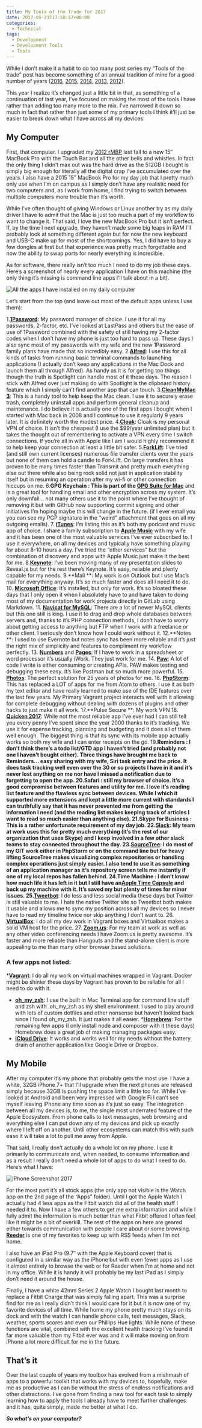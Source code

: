 ```yaml
---
title: My Tools of the Trade for 2017
date: 2017-05-23T17:58:57+00:00
categories:
  - Technical
tags:
  - Development
  - Development Tools
  - Tools
---
```


While I don’t make it a habit to do too many post series my “Tools of the trade” post has become something of an annual tradition of mine for a good number of years ([2016][1], [2015][2], [2014][3], [2013][4], [2012][5](.

This year I realize it’s changed just a little bit in that, as something of a continuation of last year, I’ve focused on making the most of the tools I have rather than adding too many more to the mix. I’ve narrowed it down so much in fact that rather than just some of my primary tools I think it’ll just be easier to break down what I have across all my devices:

## My Computer

First, that computer. I upgraded my [2012 rMBP][6] last fall to a new 15″ MacBook Pro with the Touch Bar and all the other bells and whistles. In fact the only thing I didn’t max out was the hard drive as the 512GB I bought is simply big enough for literally all the digital crap I’ve accumulated over the years. I also have a 2015 15″ MacBook Pro for my day job that I pretty much only use when I’m on campus as I simply don’t have any realistic need for two computers and, as I work from home, I find trying to switch between multiple computers more trouble than it’s worth.

While I’ve often thought of giving Windows or Linux another try as my daily driver I have to admit that the Mac is just too much a part of my workflow to want to change it. That said, I love the new MacBook Pro but it isn’t perfect. If, by the time I next upgrade, they haven’t made some big leaps in RAM I’ll probably look at something different again but for now the new keyboard and USB-C make up for most of the shortcomings. Yes, I did have to buy a few dongles at first but that experience was pretty much forgettable and now the ability to swap ports for nearly everything is incredible.

As for software, there really isn’t too much I need to do my job these days. Here’s a screenshot of nearly every application I have on this machine (the only thing it’s missing is command line apps I’ll talk about in a bit).

![All the apps I have installed on my daily computer](/images/2020/07/2017-desktop-software.jpg "All the apps I have installed on my daily computer")

Let’s start from the top (and leave out most of the default apps unless I use them):

1.**[1Password](https://1password.com)**: My password manager of choice. I use it for all my passwords, 2-factor, etc. I’ve looked at LastPass and others but the ease of use of 1Password combined with the safety of still having my 2-factor codes when I don’t have my phone is just too hard to pass up. These days I also sync most of my passwords with my wife and the new 1Password family plans have made that so incredibly easy.
2.**[Alfred](https://www.alfredapp.com)**: I use this for all kinds of tasks from running basic terminal commands to launching applications (I actually don’t keep any applications in the Mac Dock and launch them all through Alfred). As handy as it is for getting too things though the truth is Spotlight can handle most of it these days. The reason I stick with Alfred over just making do with Spotlight is the clipboard history feature which I simply can’t find another app that can touch.
3.**[CleanMyMac 3](https://macpaw.com/cleanmymac)**: This is a handy tool to help keep the Mac clean. I use it to securely erase trash, completely uninstall apps and perform general cleanup and maintenance. I do believe it is actually one of the first apps I bought when I started with Mac back in 2008 and I continue to use it regularly 9 years later. It is definitely worth the modest price.
4.**[Cloak](https://www.getcloak.com)**: Cloak is my personal VPN of choice. It isn’t the cheapest (I use the $99/year unlimited plan) but it takes the thought out of remembering to activate a VPN every time I switch connections. If you’re all in with Apple like I am I would highly recommend it to help keep your connection at least a little bit safer.
5.**[ForkLift](http://binarynights.com/forklift/)**: I’ve tried (and still own current licenses) numerous file transfer clients over the years but none of them can hold a candle to ForkLift. On large transfers it has proven to be many times faster than Transmit and pretty much everything else out there while also being rock solid not just in application stability itself but in resuming an operation after my wi-fi or other connection hiccups on me.
6.**GPG Keychain **: This is part of the** [GPG Suite for Mac](https://gpgtools.org)** and is a great tool for handling email and other encryption across my system. It’s only downfall… not many others use it to the point where I’ve thought of removing it but with GitHub now supporting commit signing and other initiatives I’m hoping maybe this will change in the future. (if I ever email you you can see my PGP signature in the “weird” attachment that goes on all my outgoing emails).
7. [**iTunes**](https://www.apple.com/itunes/): I’m listing this as it’s both my podcast and music app of choice. I share a family subscription to [**Apple Music**](https://www.apple.com/music/) with my wife and it has been one of the most valuable services I’ve ever subscribed to. I use it everywhere, on all my devices and typically have something playing for about 8-10 hours a day. I’ve tried the “other services” but the combination of discovery and apps with Apple Music just make it the best for me.
8.**[Keynote](https://www.apple.com/keynote/)**: I’ve been moving many of my presentation slides to Reveal.js but for the rest there’s Keynote. It’s easy, reliable and plenty capable for my needs.
9.**Mail **: My work is on Outlook but I use Mac’s mail for everything anyway. It’s so much faster and does all I need it to do.
10. [**Microsoft Office**](https://www.office.com): It’s installed, but only for work. It’s so bloated these days that I only open it when I absolutely have to and have taken to doing most of my documentation for work projects directly in GitLab using Markdown.
11. [**Navicat for MySQL**](https://navicat.com/products/navicat-for-mysql): There are a lot of newer MySQL clients but this one still is king. I use it to drag and drop whole databases between servers and, thanks to it’s PHP connection methods, I don’t have to worry about getting access to anything but FTP when I work with a freelance or other client. I seriously don’t know how I could work without it.
12.**Notes **: I used to use Evernote but notes sync has been more reliable and it’s just the right mix of simplicity and features to compliment my workflow perfectly.
13. [**Numbers**](https://www.apple.com/numbers/) and **[Pages](https://www.apple.com/pages/)**: If I have to work in a spreadsheet or word processor it’s usually iWork. They just work for me.
14. [**Paw**](https://paw.cloud): A lot of code I write is either consuming or creating APIs. PAW makes testing and debugging these easy. It’s like Postman but so much more powerful.
15. [**Photos**](https://www.apple.com/macos/photos/): The perfect solution for 25 years of photos for me.
16. [**PhpStorm**](https://www.jetbrains.com/phpstorm/): This has replaced a LOT of apps for me from Atom to others. I use it as both my text editor and have really learned to make use of the IDE features over the last few years. My Primary Vagrant project interacts well with it allowing for complete debugging without dealing with dozens of plugins and other hacks to just make it all work.
17.**Pulse Secure **: My work VPN
18. [**Quicken 2017**](https://www.quicken.com/qkn17): While not the most reliable app I’ve ever had I can still tell you every penny I’ve spent since the year 2000 thanks to it’s tracking. We use it for expense tracking, planning and budgeting and it does all of them well enough. The biggest thing is that its sync with its mobile app actually works so both my wife and I can enter receipts on the go.
19.**Reminders **: I don’t think there’s a todo list/GTD app I haven’t tried (and probably not one I haven’t bought either). Three things have brought me back to Reminders… easy sharing with my wife, Siri task entry and the price. It does task tracking well even over the 30 or so projects I have in it and it’s never lost anything on me nor have I missed a notification due to forgetting to open the app.
20.**Safari **: still my browser of choice. It’s a good compromise between features and utility for me. I love it’s reading list feature and the flawless sync between devices. While I which it supported more extensions and kept a little more current with standards I can truthfully say that it has never prevented me from getting the information I need (and the reading list makes keeping track of articles I want to read so much easier than anything else).
21.**Skype for Business **: This is a rather unfortunate requirement of my day job.
22.**[Slack](https://slack.com)**: My team at work uses this for pretty much everything (it’s the rest of our organization that uses Skype) and I keep involved in a few other slack teams to stay connected throughout the day.
23.**[SourceTree](https://www.sourcetreeapp.com)**: I do most of my GIT work either in PhpStorm or on the command line but for heavy lifting SourceTree makes visualizing complex repositories or handling complex operations just simply easier. I also tend to use it as something of an application manager as it’s repository screen tells me instantly if one of my local repos has fallen behind.
24.**Time Machine **: I don’t know how much life it has left in it but I still have an**[Apple Time Capsule](https://www.apple.com/airport-time-capsule/)** and back up my machine with it. It’s saved my but plenty of times for minor issues.
25.**[Tweetbot](https://www.tapbots.com/tweetbot/mac/)**: I do less and less social media these days but Twitter is still valuable to me. I hate the native Twitter site so Tweetbot both makes it usable and allows me to sync my position across all my devices so I never have to read my timeline twice nor skip anything I don’t want to.
26. [**VirtualBox**](https://www.virtualbox.org): I do all my dev work in Vagrant boxes and Virtualbox makes a solid VM host for the price.
27. [**Zoom.us**](https://zoom.us): For my team at work as well as any other video conferencing needs I have Zoom.us is pretty awesome. It’s faster and more reliable than Hangouts and the stand-alone client is more appealing to me than many other browser based solutions.

### A few apps not listed:

***[Vagrant](https://www.vagrantup.com)**: I do all my work on virtual machines wrapped in Vagrant. Docker might be shinier these days by Vagrant has proven to be reliable for all I need to do with it.
* [**oh_my_zsh**](http://ohmyz.sh): I use the built in Mac Terminal app for command line stuff and zsh with .oh_my_zsh as my shell environment. I used to play around with lots of custom dotfiles and other nonsense but haven’t looked back since I found oh_my_zsh. It just makes it all easier.
***[Homebrew](https://brew.sh)**: For the remaining few apps (I only install node and composer with it these days) Homebrew does a great job of making managing packages easy.
* [**iCloud Drive**](https://www.icloud.com): It works and works well for my needs without the battery drain of another application like Google Drive or Dropbox.

## My Mobile

After my computer it’s my phone that probably gets the most use. I have a white, 32GB iPhone 7+ that I’ll upgrade when the next phones are released simply because 32GB is pushing the space limit a little too far. While I’ve looked at Android and been very impressed with Google Fi I can’t see myself leaving iPhone any time soon as it’s just so easy. The integration between all my devices is, to me, the single most underrated feature of the Apple Ecosystem. From phone calls to text messages, web browsing and everything else I can put down any of my devices and pick up exactly where I left off on another. Until other ecosystems can match this with such ease it will take a lot to pull me away from Apple.

That said, I really don’t actually do a whole lot on my phone. I use it primarily to communicate and, when needed, to consume information and as a result I really don’t need a whole lot of apps to do what I need to do. Here’s what I have:

![iPhone Screenshot 2017](/images/2020/07/iphone-screenshot-2017.jpg)

For the most part it’s all stock apps (the only app not visible is the Watch app on the 2nd page of the “Apps” folder). Until I got the Apple Watch I actually had 4 less apps as the Fitbit watch did all of the health stuff I needed it to. Now I have a few others to get me extra information and while I fully admit the information is much better than what Fitbit offered I often feel like it might be a bit of overkill. The rest of the apps on here are geared either towards communication with people I care about or some browsing. **[Reeder][7]** is one of my favorites to keep up with RSS feeds when I’m not home.

I also have an iPad Pro (9.7″ with the Apple Keyboard cover) that is configured in a similar way as the iPhone but with even fewer apps as I use it almost entirely to browse the web or for Reeder when I’m at home and not in my office. While it is handy it will probably be my last iPad as I simply don’t need it around the house.

Finally, I have a white 42mm Series 2 Apple Watch I bought last month to replace a Fitbit Charge that was simply falling apart. This was a surprise find for me as I really didn’t think I would care for it but it is now one of my favorite devices of all time. While home my phone pretty much stays on its dock and with the watch I can handle phone calls, text messages, Slack, weather, sports scores and even our Phillips Hue lights. While none of these functions are vital, combined with the excellent health tracking I’ve found it far more valuable than my Fitbit ever was and it will make moving on from iPhone a lot more difficult for me in the future.

## That’s it

Over the last couple of years my toolbox has evolved from a mishmash of apps to a powerful toolkit that works with my devices to, hopefully, make me as productive as I can be without the stress of endless notifications and other distractions.  I’ve gone from finding a new tool for each task to simply learning how to apply the tools I already have to meet further challenges and it has, quite simply, made me better at what I do.

_**So what’s on your computer?**_

 [1]: /2016/05/my-tools-of-the-trade-2016/
 [2]: /2015/03/my-development-toolbox-2015/
 [3]: /2014/01/my-development-toolbox-2014/
 [4]: /2013/05/bit51s-development-tools-2013-edition/
 [5]: /2012/02/my-web-development-toolbox-2012/
 [6]: https://support.apple.com/kb/SP653?locale=en_US
 [7]: http://reederapp.com/ios/